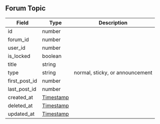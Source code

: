 ## Forum Topic

Field        | Type                    | Description
------------ | ----------------------- | -----------
id           | number                  | |
forum_id     | number                  | |
user_id      | number                  | |
is_locked    | boolean                 | |
title        | string                  | |
type         | string                  | normal, sticky, or announcement
first_post_id| number                  | |
last_post_id | number                  | |
created_at   | [Timestamp](#timestamp) | |
deleted_at   | [Timestamp](#timestamp) | |
updated_at   | [Timestamp](#timestamp) | |
